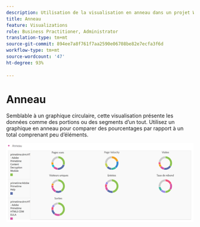 ```yaml
---
description: Utilisation de la visualisation en anneau dans un projet Workspace.
title: Anneau
feature: Visualizations
role: Business Practitioner, Administrator
translation-type: tm+mt
source-git-commit: 894ee7a8f761f7aa2590e06708be82e7ecfa3f6d
workflow-type: tm+mt
source-wordcount: '47'
ht-degree: 93%

---
```



# Anneau

Semblable à un graphique circulaire, cette visualisation présente les données comme des portions ou des segments d’un tout. Utilisez un graphique en anneau pour comparer des pourcentages par rapport à un total comprenant peu d’éléments.

![](assets/donut.png)

